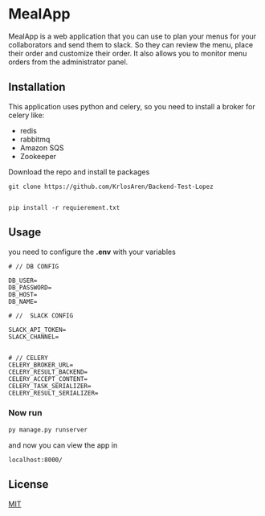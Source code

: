 # MealApp

MealApp is a web application that you can use to plan your menus for your collaborators and send them to slack. So they can review the menu, place their order and customize their order.
It also allows you to monitor menu orders from the administrator panel.

## Installation

This application uses python and celery, so you need to install a broker for celery like:

* redis
* rabbitmq 
* Amazon SQS
* Zookeeper


Download the repo and install te packages

```github
git clone https://github.com/KrlosAren/Backend-Test-Lopez 


pip install -r requierement.txt

```

## Usage

you need to configure the **.env** with your variables

```.env
# // DB CONFIG

DB_USER=
DB_PASSWORD=
DB_HOST=
DB_NAME=

# //  SLACK CONFIG

SLACK_API_TOKEN=
SLACK_CHANNEL=


# // CELERY 
CELERY_BROKER_URL=
CELERY_RESULT_BACKEND=
CELERY_ACCEPT_CONTENT=
CELERY_TASK_SERIALIZER=
CELERY_RESULT_SERIALIZER=

```
### Now run
```python
py manage.py runserver
```
and now you can view the app in 
```
localhost:8000/
```


## License
[MIT](https://choosealicense.com/licenses/mit/)